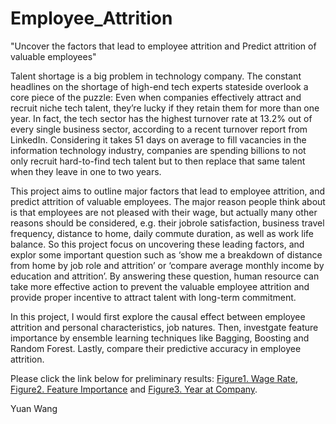# Employee_Attrition
"Uncover the factors that lead to employee attrition and Predict attrition of valuable employees"

Talent shortage is a big problem in technology company. The constant headlines on the shortage of high-end tech experts stateside overlook a core piece of the puzzle: Even when companies effectively attract and recruit niche tech talent, they’re lucky if they retain them for more than one year. In fact, the tech sector has the highest turnover rate at 13.2% out of every single business sector, according to a recent turnover report from LinkedIn. Considering it takes 51 days on average to fill vacancies in the information technology industry, companies are spending billions to not only recruit hard-to-find tech talent but to then replace that same talent when they leave in one to two years.

This project aims to outline major factors that lead to employee attrition, and predict attrition of valuable employees. The major reason people think about is that employees are not pleased with their wage, but actually many other reasons should be considered, e.g. their jobrole satisfaction, business travel frequency, distance to home, daily commute duration, as well as work life balance. So this project focus on uncovering these leading factors, and explor some important question such as ‘show me a breakdown of distance from home by job role and attrition’ or ‘compare average monthly income by education and attrition’. By answering these question, human resource can take more effective action to prevent the valuable employee attrition and provide proper incentive to attract talent with long-term commitment.  

In this project, I would first explore the causal effect between employee attrition and personal characteristics, job natures. Then, investgate feature importance by ensemble learning techniques like Bagging, Boosting and Random Forest. Lastly, compare their predictive accuracy in employee attrition.

Please click the link below for preliminary results: [Figure1. Wage Rate](https://nkuwangyuan.github.io/Employee_Attrition/HourlyRate.png), [Figure2. Feature Importance](https://nkuwangyuan.github.io/Employee_Attrition/Feature_Importance.png) and [Figure3. Year at Company](https://nkuwangyuan.github.io/Employee_Attrition/Age_Year_Distribution.png).

Yuan Wang
